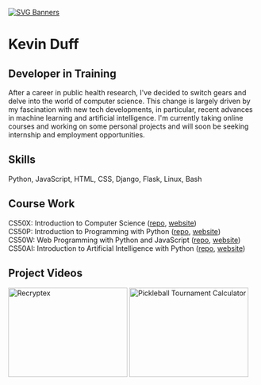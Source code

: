 [![SVG Banners](https://svg-banners.vercel.app/api?type=luminance&text1=KevinDuff_💻&width=900&height=150)](https://github.com/Akshay090/svg-banners)
# Kevin Duff
## Developer in Training

After a career in public health research, I've decided to switch gears and delve into the world of computer science. This change is largely driven by my fascination with new tech developments, in particular, recent advances in machine learning and artificial intelligence. I'm currently taking online courses and working on some personal projects and will soon be seeking internship and employment opportunities.

## Skills
Python, JavaScript, HTML, CSS, Django, Flask, Linux, Bash

## Course Work
CS50X: Introduction to Computer Science (<a href="https://github.com/kvnduff/CS50X/" target="_blank">repo</a>,
                                         <a href="https://cs50.harvard.edu/x/2022/" target="_blank">website</a>)<br>
CS50P: Introduction to Programming with Python (<a href="https://github.com/kvnduff/CS50P/" target="_blank">repo</a>,
                                                <a href="https://cs50.harvard.edu/python/2022//" target="_blank">website</a>)<br>
CS50W: Web Programming with Python and JavaScript (<a href="https://github.com/kvnduff/CS50W/" target="_blank">repo</a>,
                                                   <a href="https://cs50.harvard.edu/web/2020/" target="_blank">website</a>)<br>
CS50AI: Introduction to Artificial Intelligence with Python (<a href="https://github.com/kvnduff/CS50AI/" target="_blank">repo</a>,
                                                             <a href="https://cs50.harvard.edu/ai/2020/" target="_blank">website</a>)

## Project Videos
<div>
  <a href="http://www.youtube.com/watch?feature=player_embedded&v=M8JmcAFzFuo" target="_blank"><img src="http://img.youtube.com/vi/M8JmcAFzFuo/0.jpg" 
  alt="Recryptex" width="240" height="180" target="_blank"/></a>
  <a href="http://www.youtube.com/watch?feature=player_embedded&v=WHggJosI90s" target="_blank"><img src="http://img.youtube.com/vi/WHggJosI90s/0.jpg" 
  alt="Pickleball Tournament Calculator" width="240" height="180" target="_blank"/></a>
</div>

